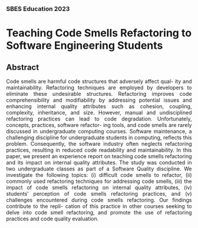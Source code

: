 <h3 align="left"> SBES Education 2023 </h3>

<h1 align="left">Teaching Code Smells Refactoring to Software Engineering
Students</h1>

<h2 align="left"> Abstract </h2>

<p align="justify">
Code smells are harmful code structures that adversely affect qual-
ity and maintainability. Refactoring techniques are employed by
developers to eliminate these undesirable structures. Refactoring
improves code comprehensibility and modifiability by addressing
potential issues and enhancing internal quality attributes such as
cohesion, coupling, complexity, inheritance, and size. However,
manual and undisciplined refactoring practices can lead to code
degradation. Unfortunately, concepts, practices, software refactor-
ing tools, and code smells are rarely discussed in undergraduate
computing courses. Software maintenance, a challenging discipline
for undergraduate students in computing, reflects this problem.
Consequently, the software industry often neglects refactoring
practices, resulting in reduced code readability and maintainability.
In this paper, we present an experience report on teaching code
smells refactoring and its impact on internal quality attributes. The
study was conducted in two undergraduate classes as part of a
Software Quality discipline. We investigate the following topics:
(i) difficult code smells to refactor, (ii) commonly used refactoring
techniques for addressing code smells, (iii) the impact of code smells
refactoring on internal quality attributes, (iv) students’ perception
of code smells refactoring practices, and (v) challenges encountered
during code smells refactoring. Our findings contribute to the repli-
cation of this practice in other courses seeking to delve into code
smell refactoring, and promote the use of refactoring practices and
code quality evaluation.
</p>
